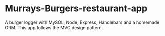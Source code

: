 # Murrays-Burgers-restaurant-app
A burger logger with MySQL, Node, Express, Handlebars and a homemade ORM. This app follows the MVC design pattern. 
